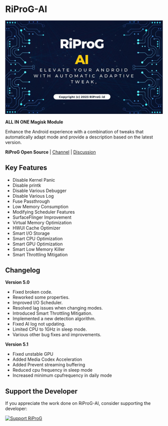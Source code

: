 # RiProG-AI

![RiProG-AI Banner](https://raw.githubusercontent.com/RiProG-id/RiProG-AI/main/banner.jpg)

**ALL IN ONE Magisk Module**

Enhance the Android experience with a combination of tweaks that automatically adapt mode and provide a description based on the latest version.

**RiProG Open Source** | [Channel](https://t.me/RiOpSo) | [Discussion](https://t.me/RiOpSoDisc)

## Key Features

- Disable Kernel Panic
- Disable printk
- Disable Various Debugger
- Disable Various Log
- Fuse Passthrough
- Low Memory Consumption
- Modifying Scheduler Features
- SurfaceFlinger Improvement
- Virtual Memory Optimization
- HWUI Cache Optimizer
- Smart I/O Storage
- Smart CPU Optimization
- Smart GPU Optimization
- Smart Low Memory Killer
- Smart Throttling Mitigation

## Changelog

**Version 5.0**

- Fixed broken code.
- Reworked some properties.
- Improved I/O Scheduler.
- Resolved lag issues when changing modes.
- Introduced Smart Throttling Mitigation.
- Implemented a new detection algorithm.
- Fixed AI log not updating.
- Limited CPU to 1GHz in sleep mode.
- Various other bug fixes and improvements.

**Version 5.1**

- Fixed unstable GPU
- Added Media Codex Acceleration
- Added Prevent streaming buffering
- Reduced cpu frequency in sleep mode
- Increased minimum cpufrequency in daily mode

## Support the Developer

If you appreciate the work done on RiProG-AI, consider supporting the developer:

[![Support RiProG](https://img.shields.io/badge/Support%20Dev-Saweria-brightgreen)](https://saweria.co/RiProG)
